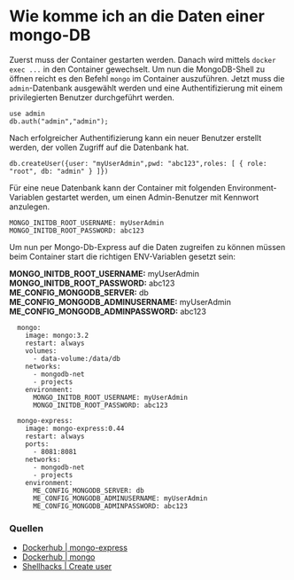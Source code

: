 # Wie komme ich an die Daten einer mongo-DB

Zuerst muss der Container gestarten werden. Danach wird mittels `docker exec ...` in den Container gewechselt. Um nun die MongoDB-Shell zu öffnen reicht es den Befehl `mongo` im Container auszuführen. Jetzt muss die `admin`-Datenbank ausgewählt werden und eine Authentifizierung mit einem privilegierten Benutzer durchgeführt werden.

```
use admin
db.auth("admin","admin");
```

Nach erfolgreicher Authentifizierung kann ein neuer Benutzer erstellt werden, der vollen Zugriff auf die Datenbank hat.

```
db.createUser({user: "myUserAdmin",pwd: "abc123",roles: [ { role: "root", db: "admin" } ]})
```

Für eine neue Datenbank kann der Container mit folgenden Environment-Variablen gestartet werden, um einen Admin-Benutzer mit Kennwort anzulegen.

```
MONGO_INITDB_ROOT_USERNAME: myUserAdmin
MONGO_INITDB_ROOT_PASSWORD: abc123
```

Um nun per Mongo-Db-Express auf die Daten zugreifen zu können müssen beim Container start die richtigen ENV-Variablen gesetzt sein:

**MONGO_INITDB_ROOT_USERNAME:** myUserAdmin
**MONGO_INITDB_ROOT_PASSWORD:** abc123
**ME_CONFIG_MONGODB_SERVER:** db
**ME_CONFIG_MONGODB_ADMINUSERNAME:** myUserAdmin
**ME_CONFIG_MONGODB_ADMINPASSWORD:** abc123

```
  mongo:
    image: mongo:3.2
    restart: always
    volumes:
      - data-volume:/data/db
    networks:
      - mongodb-net
      - projects
    environment:
      MONGO_INITDB_ROOT_USERNAME: myUserAdmin
      MONGO_INITDB_ROOT_PASSWORD: abc123

  mongo-express:
    image: mongo-express:0.44
    restart: always
    ports:
      - 8081:8081
    networks:
      - mongodb-net
      - projects
    environment:
      ME_CONFIG_MONGODB_SERVER: db
      ME_CONFIG_MONGODB_ADMINUSERNAME: myUserAdmin
      ME_CONFIG_MONGODB_ADMINPASSWORD: abc123

```

### Quellen
- [Dockerhub | mongo-express](https://hub.docker.com/_/mongo-express#configuration)
- [Dockerhub | mongo](https://hub.docker.com/_/mongo#environment-variables)
- [Shellhacks | Create user](https://www.shellhacks.com/mongodb-create-user-database-admin-root/)